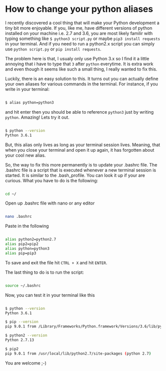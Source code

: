 # How to change your python aliases

I recently discovered a cool thing that will make your Python development a tiny bit more enjoyable. If you, like me, have different versions of python installed on your machine i.e. 2.7 and 3.6, you are most likely familir with typing something like `$ python3 script.py` or maybe `pip3 install requests` in your terminal. And if you need to run a python2.x script you can simply use `python script.py` or `pip install requests`. 

The problem here is that, I usualy only use Python 3.x so I find it a little annoying that i have to type that `3` after `python` everytime. It is extra work and even though it seems like such a small thing, I really wanted to fix this.

Luckily, there is an easy solution to this. It turns out you can actually define your own aliases for various commands in the terminal. For instance, if you write in your terminal:

```sh

$ alias python=python3

```

and hit enter then you should be able to reference `python3` just by writing `python`. Amazing! Lets try it out.

```sh

$ python --version
Python 3.6.1

```

But, this alias only lives as long as your terminal session lives. Meaning, that when you close your terminal and open it up again, it has forgotten about your cool new alias. 

So, the way to fix this more permanently is to update your .bashrc file. The .bashrc file is a script that is executed whenever a new terminal session is started. It is similar to the .bash_profile. You can look it up if your are curious. What you have to do is the following:

```sh

cd ~/

```

Open up .bashrc file with nano or any editor
```sh

nano .bashrc

```

Paste in the following
```sh

alias python2=python2.7
alias pip2=pip2
alias python=python3
alias pip=pip3

```

To save and exit the file hit `CTRL + X` and hit `ENTER`.

The last thing to do is to run the script:

```sh

source ~/.bashrc

```

Now, you can test it in your terminal like this

```sh

$ python --version
Python 3.6.1

$ pip --version
pip 9.0.1 from /Library/Frameworks/Python.framework/Versions/3.6/lib/python3.6/site-packages (python 3.6)

$ python2 --version
Python 2.7.13

$ pip2
pip 9.0.1 from /usr/local/lib/python2.7/site-packages (python 2.7)

```

You are welcome ;-)

